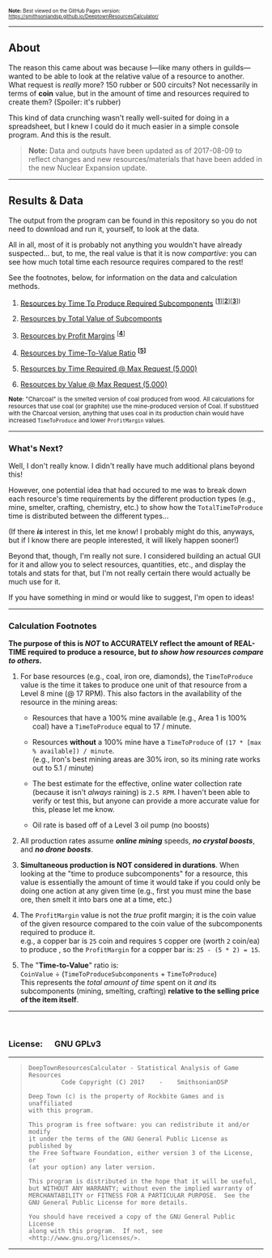 <sup><sub>**Note:** Best viewed on the GitHub Pages version: https://smithsoniandsp.github.io/DeeptownResourcesCalculator/ </sub></sup>

- - -

## About 

The reason this came about was because I&mdash;like many others in guilds&mdash;wanted to be able to look
at the relative value of a resource to another.  
What request is *really* more? 150 rubber or 500 circuits? Not necessarily in terms of **coin** value, but
in the amount of time and resources required to create them? (Spoiler: it's rubber)

This kind of data crunching wasn't really well-suited for doing in a spreadsheet, but I knew I could do it
much easier in a simple console program. And this is the result. 


>**Note:** Data and outputs have been updated as of 2017-08-09 to reflect changes and new resources/materials that
>have been added in the new Nuclear Expansion update.

- - -

## Results & Data

The output from the program can be found in this repository so you do not need to download and run it, 
yourself, to look at the data. 

All in all, most of it is probably not anything you wouldn't have already suspected... but, to me, the real
value is that it is now *compartive*: you can see how much total time each resource requires compared to the rest!

See the footnotes, below, for information on the data and calculation methods.

1. [Resources by Time To Produce Required Subcomponents](https://smithsoniandsp.github.io/DeeptownResourcesCalculator/Outputs/1-LongestTimeToProduceSubcomponents) <sup>[[**1**](#1)][[**2**](#2)][[**3**](#3)])</sup>

2. [Resources by Total Value of Subcomponts](https://smithsoniandsp.github.io/DeeptownResourcesCalculator/Outputs/2-MostExpensiveSubcomponts)

3. [Resources by Profit Margins](https://smithsoniandsp.github.io/DeeptownResourcesCalculator/Outputs/3-HighestProfitMargins) <sup>[[**4**](#4)]</sup>

4. [Resources by Time-To-Value Ratio](https://smithsoniandsp.github.io/DeeptownResourcesCalculator/Outputs/4-TimeToValueRatio) <sup>**[[5](#5)]**</sup>

5. [Resources by Time Required @ Max Request (5,000)](https://smithsoniandsp.github.io/DeeptownResourcesCalculator/Outputs/5-TimeRequiredAtMaxRequest)

6. [Resources by Value @ Max Request (5,000)](https://smithsoniandsp.github.io/DeeptownResourcesCalculator/Outputs/6-ValueAtMaxRequest)

<sup>**Note**: "Charcoal" is the smelted version of coal produced from wood. All calculations for resources that use coal (or graphite)
use the mine-produced version of Coal. If substitued with the Charcoal version, anything that uses coal in its production chain would
have increased `TimeToProduce` and lower `ProfitMargin` values.</sup>

- - -

### What's Next?

Well, I don't really know. I didn't really have much additional plans beyond this!

However, one potential idea that had occured to me was to break down each resource's time requirements by the 
different production types (e.g., mine, smelter, crafting, chemistry, etc.) to show how the `TotalTimeToProduce`
time is distributed between the different types... 

(If there ***is*** interest in this, let me know! I probably might do this, anyways, but if I know there are people interested,
it will likely happen sooner!)

Beyond that, though, I'm really not sure. I considered building an actual GUI for it and allow you to select resources, quantities,
etc., and display the totals and stats for that, but I'm not really certain there would actually be much use for it.

If you have something in mind or would like to suggest, I'm open to ideas!

- - -

### <a name="0"></a>Calculation Footnotes

**The purpose of this is *NOT* to ACCURATELY reflect the amount of REAL-TIME required to produce a resource, 
but *to show how resources compare to others.***

1. <a name="1"></a>For base resources (e.g., coal, iron ore, diamonds), the `TimeToProduce` value is the time it takes to
  produce one unit of that resource from a Level 8 mine (@ 17 RPM). This also factors in the availability 
  of the resource in the mining areas:

   * Resources that have a 100% mine available (e.g., Area 1 is 100% coal) have a `TimeToProduce` equal 
    to 17 / minute.  

   * Resources __without__ a 100% mine have a `TimeToProduce` of `(17 * [max % available]) / minute`.        
        (e.g., Iron's best mining areas are 30% iron, so its mining rate works out to 5.1 / minute)  

   * The best estimate for the effective, online water collection rate (because it isn't *always* raining) is
    `2.5 RPM`. I haven't been able to verify or test this, but anyone can provide a more accurate value for
    this, please let me know.

   * Oil rate is based off of a Level 3 oil pump (no boosts)

2. <a name="2"></a>All production rates assume ***online mining*** speeds, ***no crystal boosts***, and ***no drone boosts***.  

3. <a name="3"></a>**Simultaneous production is NOT considered in durations**. When looking at the "time to produce subcomponents" for a
  resource, this value is essentially the amount of time it would take if you could only be doing one action
  at any given time (e.g., first you must mine the base ore, then smelt it into bars one at a time, etc.)

4. <a name="4"></a>The `ProfitMargin` value is not the *true* profit margin; it is the coin value of the given resource
  compared to the coin value of the subcomponents required to produce it.  
  e.g., a copper bar is `25` coin and requires `5` copper ore (worth `2` coin/ea) to produce , so the 
  `ProfitMargin` for a copper bar is: `25 - (5 * 2) = 15`.

5. <a name="5"></a>The "**Time-to-Value**" ratio is:  
 `CoinValue` ÷ (`TimeToProduceSubcomponents` + `TimeToProduce`)  
   This represents the *total amount of time* spent on it *and* its subcomponents (mining, smelting, crafting)
 **relative to the selling price of the item itself**.

- - - - -

&nbsp;

### **License:** &nbsp; &nbsp; &nbsp;GNU GPLv3

---
>     DeepTownResourcesCalculator - Statistical Analysis of Game Resources
>              Code Copyright (C) 2017    -    SmithsonianDSP
> 
>     Deep Town (c) is the property of Rockbite Games and is unaffiliated 
>     with this program. 
> 
>     This program is free software: you can redistribute it and/or modify
>     it under the terms of the GNU General Public License as published by
>     the Free Software Foundation, either version 3 of the License, or
>     (at your option) any later version.
> 
>     This program is distributed in the hope that it will be useful,
>     but WITHOUT ANY WARRANTY; without even the implied warranty of
>     MERCHANTABILITY or FITNESS FOR A PARTICULAR PURPOSE.  See the
>     GNU General Public License for more details.
> 
>     You should have received a copy of the GNU General Public License
>     along with this program.  If not, see <http://www.gnu.org/licenses/>.
> 
- - - 
